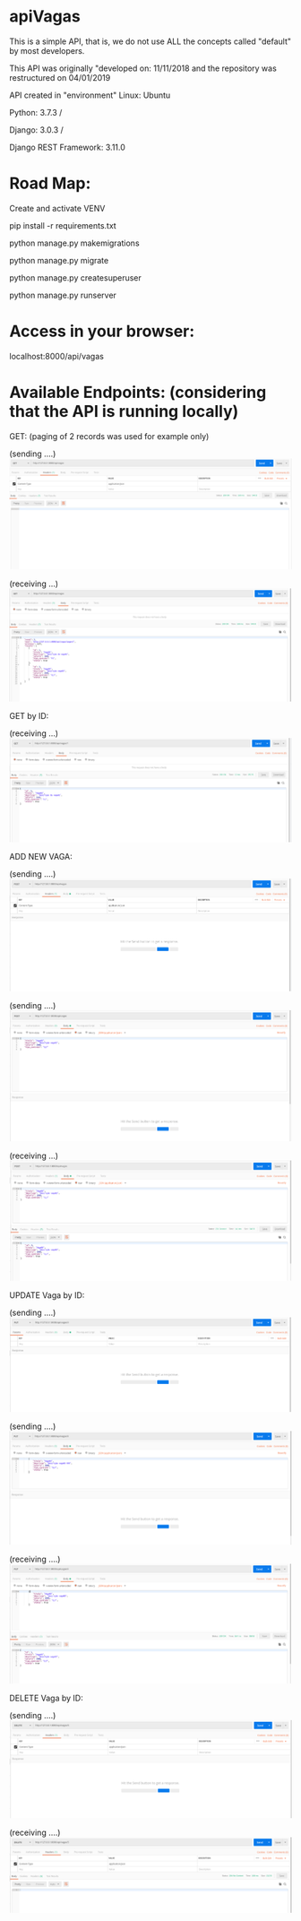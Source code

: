 # apiVagas

This is a simple API, that is, we do not use ALL the concepts called "default" by most developers.

This API was originally "developed on: 11/11/2018 and
the repository was restructured on 04/01/2019

API created in "environment" Linux: Ubuntu

Python: 3.7.3  / 

Django: 3.0.3  / 

Django REST Framework: 3.11.0


# Road Map:

Create and activate VENV

pip install -r requirements.txt

python manage.py makemigrations

python manage.py migrate

python manage.py createsuperuser

python manage.py runserver


# Access in your browser:

localhost:8000/api/vagas

# Available Endpoints: (considering that the API is running locally)

GET: (paging of 2 records was used for example only)

(sending ....)
![](IMGs/001_Get_A.png)

(receiving ...)
![](IMGs/001_Get_B.png)



GET by ID:

(receiving ...)
![](IMGs/002_GetByID.png)


ADD NEW VAGA:

(sending ....)
![](IMGs/003_Post_A.png)

(sending ....)
![](IMGs/003_Post_B.png)

(receiving ...)
![](IMGs/003_Post_C.png)


UPDATE Vaga by ID:

(sending ....)
![](IMGs/004_Put_A.png)

(sending ....)
![](IMGs/004_Put_B.png)

(receiving ....)
![](IMGs/004_Put_C.png)


DELETE Vaga by ID:

(sending ....)
![](IMGs/005_Delete_A.png)

(receiving ....)
![](IMGs/005_Delete_B.png)
